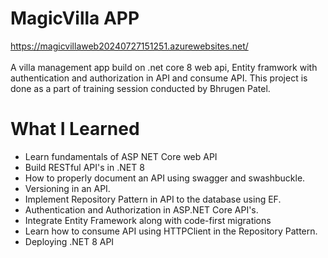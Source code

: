 # MagicVilla APP
https://magicvillaweb20240727151251.azurewebsites.net/ <br /><br />
A villa management app build on .net core 8 web api, Entity framwork with authentication and authorization in API and consume API. This project is done as a part of training session conducted by Bhrugen Patel.

# What I Learned
- Learn fundamentals of ASP NET Core web API
- Build RESTful API's in .NET 8
- How to properly document an API using swagger and swashbuckle.
- Versioning in an API.
- Implement Repository Pattern in API to the database using EF.
- Authentication and Authorization in ASP.NET Core API's.
- Integrate Entity Framework along with code-first migrations
- Learn how to consume API using HTTPClient in the Repository Pattern.
- Deploying .NET 8 API
